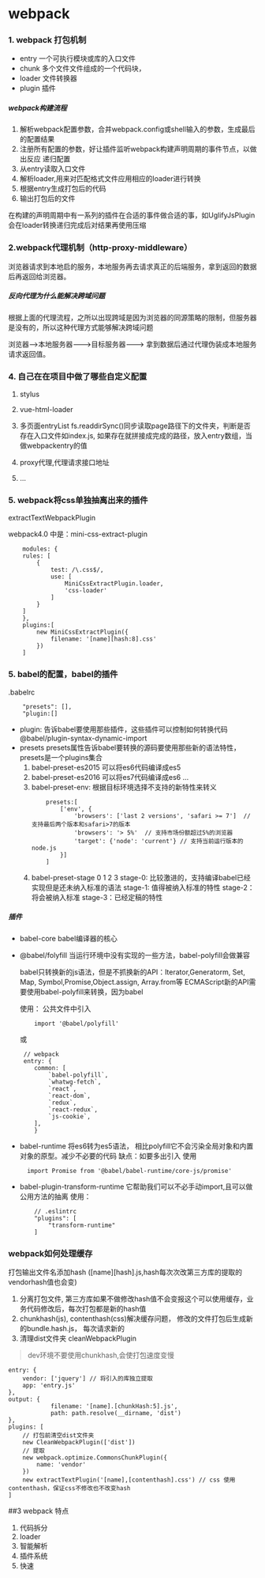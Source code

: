 # webpack

### 1. webpack 打包机制
- entry 一个可执行模块或库的入口文件
- chunk 多个文件文件组成的一个代码块，
- loader 文件转换器
- plugin 插件

##### webpack构建流程
1. 解析webpack配置参数，合并webpack.config或shell输入的参数，生成最后的配置结果
2. 注册所有配置的参数，好让插件监听webpack构建声明周期的事件节点，以做出反应
递归配置
3. 从entry读取入口文件
4. 解析loader,用来对匹配格式文件应用相应的loader进行转换
5. 根据entry生成打包后的代码
6. 输出打包后的文件

在构建的声明周期中有一系列的插件在合适的事件做合适的事，如UglifyJsPlugin会在loader转换递归完成后对结果再使用压缩


### 2.webpack代理机制（http-proxy-middleware）
浏览器请求到本地启的服务，本地服务再去请求真正的后端服务，拿到返回的数据后再返回给浏览器。
 
##### 反向代理为什么能解决跨域问题

根据上面的代理流程，之所以出现跨域是因为浏览器的同源策略的限制，但服务器是没有的，所以这种代理方式能够解决跨域问题

浏览器-->本地服务器--->目标服务器---> 拿到数据后通过代理伪装成本地服务请求返回值。


### 4. 自己在在项目中做了哪些自定义配置
1. stylus
2. vue-html-loader
3. 多页面entryList
   fs.readdirSync()同步读取page路径下的文件夹，判断是否存在入口文件如index.js, 如果存在就拼接成完成的路径，放入entry数组，当做webpackentry的值

4. proxy代理,代理请求接口地址

5. ...

### 5. webpack将css单独抽离出来的插件
extractTextWebpackPlugin

webpack4.0 中是：mini-css-extract-plugin
```
    modules: {
    rules: [
        {
            test: /\.css$/,
            use: [
                MiniCssExtractPlugin.loader,
                'css-loader'
            ]
        }
    ]
    },
    plugins:[
        new MiniCssExtractPlugin({
            filename: '[name][hash:8].css'
        })
    ]
```

### 5. babel的配置，babel的插件
.babelrc
```
    "presets": [],
    "plugin:[]
```
- plugin:
  告诉babel要使用那些插件，这些插件可以控制如何转换代码
  @babel/plugin-syntax-dynamic-import
- presets
  presets属性告诉babel要转换的源码要使用那些新的语法特性，presets是一个plugins集合
    1. babel-preset-es2015 可以将es6代码编译成es5
    2. babel-preset-es2016 可以将es7代码编译成es6
    ...
    3. babel-preset-env: 根据目标环境选择不支持的新特性来转义
        ```
            presets:[
                ['env', { 
                    'browsers': ['last 2 versions', 'safari >= 7']  // 支持最后两个版本和safari>7的版本
                    'browsers': '> 5%'  // 支持市场份额超过5%的浏览器
                    'target': {'node': 'current'} // 支持当前运行版本的node.js
                }]
            ]
        ```
    4. babel-preset-stage 0 1 2 3
        stage-0: 比较激进的，支持编译babel已经实现但是还未纳入标准的语法
        stage-1: 值得被纳入标准的特性
        stage-2：将会被纳入标准
        stage-3：已经定稿的特性

##### 插件
- babel-core babel编译器的核心
- @babel/folyfill 当运行环境中没有实现的一些方法，babel-polyfill会做兼容
  
  babel只转换新的js语法，但是不抓换新的API：Iterator,Generatorm, Set, Map, Symbol,Promise,Object.assign, Array.from等
  ECMAScript新的API需要使用babel-polyfill来转换，因为babel

    使用：
    公共文件中引入
    ```
        import '@babel/polyfill'
    ```
    或
    ```
     // webpack
     entry: {
        common: [
            `babel-polyfill`,
            `whatwg-fetch`,
            `react`,
            `react-dom`,
            `redux`,
            `react-redux`,
            `js-cookie`,
        ],
        }
    ```
- babel-runtime 将es6转为es5语法，
  相比polyfill它不会污染全局对象和内置对象的原型。减少不必要的代码
  缺点：如要多出引入
  使用
  ```
    import Promise from '@babel/babel-runtime/core-js/promise'
  ```
- babel-plugin-transform-runtime
    它帮助我们可以不必手动import,且可以做公用方法的抽离
    使用：
    ```
        // .eslintrc
        "plugins": [
            "transform-runtime"
        ]
    ```

### webpack如何处理缓存

打包输出文件名添加hash ([name][hash].js,hash每次次改第三方库的提取的vendorhash值也会变)
1. 分离打包文件, 第三方库如果不做修改hash值不会变报这个可以使用缓存，业务代码修改后，每次打包都是新的hash值
2. chunkhash(js), contenthash(css)解决缓存问题， 修改的文件打包后生成新的bundle.hash.js， 每次请求新的
3. 清理dist文件夹 cleanWebpackPlugin
> dev环境不要使用chunkhash,会使打包速度变慢

```
entry: {
    vendor: ['jquery'] // 将引入的库独立提取
    app: 'entry.js'
},
output: {
            filename: '[name].[chunkHash:5].js',
            path: path.resolve(__dirname, 'dist')
},
plugins: [
    // 打包前清空dist文件夹
    new CleanWebpackPlugin(['dist'])
    // 提取
    new webpack.optimize.CommonsChunkPlugin({
        name: 'vendor'
    })
    new extractTextPlugin('[name],[contenthash].css') // css 使用contenthash，保证css不修改也不改变hash
]
```

##3 webpack 特点
1. 代码拆分 
2. loader
3. 智能解析
4. 插件系统
5. 快速